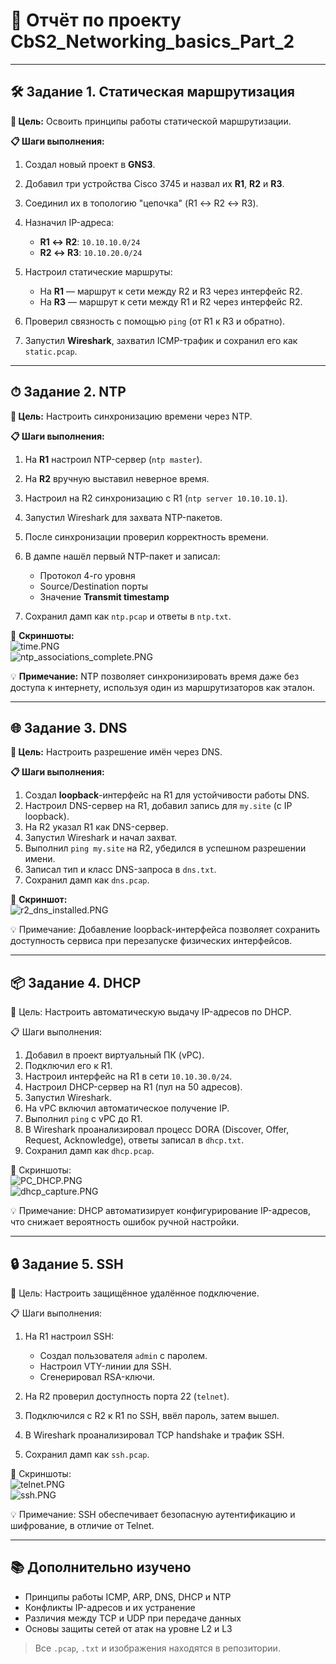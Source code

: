# 📡 Отчёт по проекту CbS2\_Networking\_basics\_Part\_2

---

## 🛠 Задание 1. Статическая маршрутизация

**🎯 Цель:** Освоить принципы работы статической маршрутизации.

**📋 Шаги выполнения:**

1. Создал новый проект в **GNS3**.
2. Добавил три устройства Cisco 3745 и назвал их **R1**, **R2** и **R3**.
3. Соединил их в топологию "цепочка" (R1 ↔ R2 ↔ R3).
4. Назначил IP-адреса:

   * **R1 ↔ R2**: `10.10.10.0/24`
   * **R2 ↔ R3**: `10.10.20.0/24`
5. Настроил статические маршруты:

   * На **R1** — маршрут к сети между R2 и R3 через интерфейс R2.
   * На **R3** — маршрут к сети между R1 и R2 через интерфейс R2.
6. Проверил связность с помощью `ping` (от R1 к R3 и обратно).
7. Запустил **Wireshark**, захватил ICMP-трафик и сохранил его как `static.pcap`.

---

## ⏱ Задание 2. NTP

**🎯 Цель:** Настроить синхронизацию времени через NTP.

**📋 Шаги выполнения:**

1. На **R1** настроил NTP-сервер (`ntp master`).
2. На **R2** вручную выставил неверное время.
3. Настроил на R2 синхронизацию с R1 (`ntp server 10.10.10.1`).
4. Запустил Wireshark для захвата NTP-пакетов.
5. После синхронизации проверил корректность времени.
6. В дампе нашёл первый NTP-пакет и записал:

   * Протокол 4-го уровня
   * Source/Destination порты
   * Значение **Transmit timestamp**
7. Сохранил дамп как `ntp.pcap` и ответы в `ntp.txt`.

📸 **Скриншоты:**  
![time.PNG](./images/time.PNG)  
![ntp_associations_complete.PNG](./images/ntp_associations_complete.PNG)

💡 **Примечание:** NTP позволяет синхронизировать время даже без доступа к интернету, используя один из маршрутизаторов как эталон.

---

## 🌐 Задание 3. DNS

**🎯 Цель:** Настроить разрешение имён через DNS.

**📋 Шаги выполнения:**

1. Создал **loopback**-интерфейс на R1 для устойчивости работы DNS.
2. Настроил DNS-сервер на R1, добавил запись для `my.site` (с IP loopback).
3. На R2 указал R1 как DNS-сервер.
4. Запустил Wireshark и начал захват.
5. Выполнил `ping my.site` на R2, убедился в успешном разрешении имени.
6. Записал тип и класс DNS-запроса в `dns.txt`.
7. Сохранил дамп как `dns.pcap`.

📸 **Скриншот:**  
![r2_dns_installed.PNG](./images/r2_dns_installed.PNG)  

💡 Примечание: Добавление loopback-интерфейса позволяет сохранить доступность сервиса при перезапуске физических интерфейсов.

---

## 📦 Задание 4. DHCP

🎯 Цель: Настроить автоматическую выдачу IP-адресов по DHCP.

📋 Шаги выполнения:

1. Добавил в проект виртуальный ПК (vPC).
2. Подключил его к R1.
3. Настроил интерфейс на R1 в сети `10.10.30.0/24`.
4. Настроил DHCP-сервер на R1 (пул на 50 адресов).
5. Запустил Wireshark.
6. На vPC включил автоматическое получение IP.
7. Выполнил `ping` с vPC до R1.
8. В Wireshark проанализировал процесс DORA (Discover, Offer, Request, Acknowledge), ответы записал в `dhcp.txt`.
9. Сохранил дамп как `dhcp.pcap`.

📸 Скриншоты:  
![PC_DHCP.PNG](./images/PC_DHCP.PNG)  
![dhcp_capture.PNG](./images/dhcp_capture.PNG)  

💡 Примечание: DHCP автоматизирует конфигурирование IP-адресов, что снижает вероятность ошибок ручной настройки.

---

## 🔒 Задание 5. SSH

🎯 Цель: Настроить защищённое удалённое подключение.

📋 Шаги выполнения:

1. На R1 настроил SSH:

   * Создал пользователя `admin` с паролем.
   * Настроил VTY-линии для SSH.
   * Сгенерировал RSA-ключи.
2. На R2 проверил доступность порта 22 (`telnet`).
3. Подключился с R2 к R1 по SSH, ввёл пароль, затем вышел.
4. В Wireshark проанализировал TCP handshake и трафик SSH.
5. Сохранил дамп как `ssh.pcap`.

📸 Скриншоты:  
![telnet.PNG](./images/telnet.PNG)  
![ssh.PNG](./images/ssh.PNG)  

💡 Примечание: SSH обеспечивает безопасную аутентификацию и шифрование, в отличие от Telnet.

---

## 📚 Дополнительно изучено

* Принципы работы ICMP, ARP, DNS, DHCP и NTP
* Конфликты IP-адресов и их устранение
* Различия между TCP и UDP при передаче данных
* Основы защиты сетей от атак на уровне L2 и L3

> Все `.pcap`, `.txt` и изображения находятся в репозитории.

